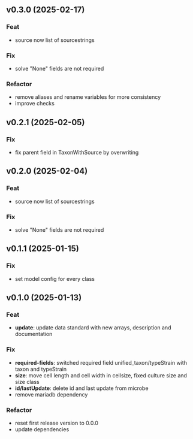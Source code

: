 ## v0.3.0 (2025-02-17)

### Feat

- source now list of sourcestrings

### Fix

- solve "None" fields are not required

### Refactor

- remove aliases and rename variables for more consistency
- improve checks

## v0.2.1 (2025-02-05)

### Fix

- fix parent field in TaxonWithSource by overwriting

## v0.2.0 (2025-02-04)

### Feat

- source now list of sourcestrings

### Fix

- solve "None" fields are not required

## v0.1.1 (2025-01-15)

### Fix

- set model config for every class

## v0.1.0 (2025-01-13)

### Feat

- **update**: update data standard with new arrays, description and documentation

### Fix

- **required-fields**: switched required field unified_taxon/typeStrain with taxon and typeStrain
- **size**: move cell length and cell width in cellsize, fixed culture size and size class
- **id/lastUpdate**: delete id and last update from microbe
- remove mariadb dependency

### Refactor

- reset first release version to 0.0.0
- update dependencies
